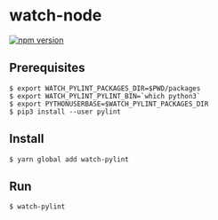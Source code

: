 # watch-node
[![npm version](https://img.shields.io/npm/v/watch-pylint.svg?style=flat-square)](https://www.npmjs.com/package/watch-pylint)

## Prerequisites
```
$ export WATCH_PYLINT_PACKAGES_DIR=$PWD/packages
$ export WATCH_PYLINT_PYLINT_BIN=`which python3`
$ export PYTHONUSERBASE=$WATCH_PYLINT_PACKAGES_DIR
$ pip3 install --user pylint
```

## Install
```
$ yarn global add watch-pylint
```

## Run
```
$ watch-pylint
```

